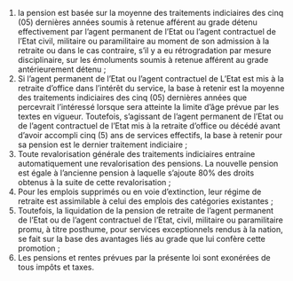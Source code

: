 1. la pension est basée sur la moyenne des traitements indiciaires des cinq (05) dernières années soumis à retenue afférent au grade détenu effectivement par l’agent permanent de l’Etat ou l’agent contractuel de l’Etat civil, militaire ou paramilitaire au moment de son admission à la retraite ou dans le cas contraire, s’il y a eu rétrogradation par mesure disciplinaire, sur les émoluments soumis à retenue afférent au grade antérieurement détenu ;
2. Si l’agent permanent de l’Etat ou l’agent contractuel de L’Etat est mis à la retraite d’office dans l’intérêt du service, la base à retenir est la moyenne des traitements indiciaires des cinq (05) dernières années que percevrait l’intéressé lorsque sera atteinte la limite d’âge prévue par les textes en vigueur.
Toutefois, s’agissant de l’agent permanent de l’Etat ou de l’agent contractuel de l’Etat mis à la retraite d’office ou décédé avant d’avoir accompli cinq (5) ans de services effectifs, la base à retenir pour sa pension est le dernier traitement indiciaire ;
1. Toute revalorisation générale des traitements indiciaires entraine automatiquement une revalorisation des pensions. La nouvelle pension est égale à l’ancienne pension à laquelle s’ajoute 80% des droits obtenus à la suite de cette revalorisation ;
2. Pour les emplois supprimés ou en voie d’extinction, leur régime de retraite est assimilable à celui des emplois des catégories existantes ;
3. Toutefois, la liquidation de la pension de retraite de l’agent permanent de l’Etat ou de l’agent contractuel de l’Etat, civil, militaire ou paramilitaire promu, à titre posthume, pour services exceptionnels rendus à la nation, se fait sur la base des avantages liés au grade que lui confère cette promotion ;
4. Les pensions et rentes prévues par la présente loi sont exonérées de tous impôts et taxes.